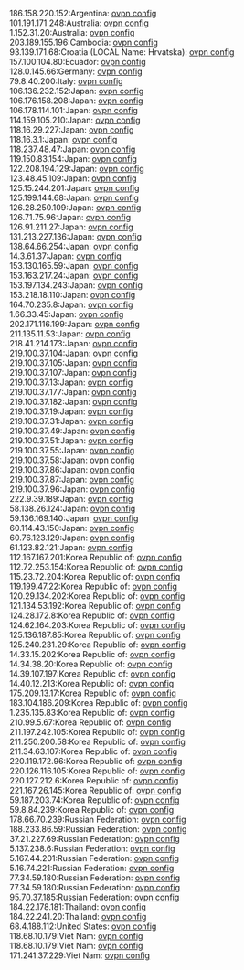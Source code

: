 186.158.220.152:Argentina: [ovpn config](vpn/186_158_220_152.ovpn)  
101.191.171.248:Australia: [ovpn config](vpn/101_191_171_248.ovpn)  
1.152.31.20:Australia: [ovpn config](vpn/1_152_31_20.ovpn)  
203.189.155.196:Cambodia: [ovpn config](vpn/203_189_155_196.ovpn)  
93.139.171.68:Croatia (LOCAL Name: Hrvatska): [ovpn config](vpn/93_139_171_68.ovpn)  
157.100.104.80:Ecuador: [ovpn config](vpn/157_100_104_80.ovpn)  
128.0.145.66:Germany: [ovpn config](vpn/128_0_145_66.ovpn)  
79.8.40.200:Italy: [ovpn config](vpn/79_8_40_200.ovpn)  
106.136.232.152:Japan: [ovpn config](vpn/106_136_232_152.ovpn)  
106.176.158.208:Japan: [ovpn config](vpn/106_176_158_208.ovpn)  
106.178.114.101:Japan: [ovpn config](vpn/106_178_114_101.ovpn)  
114.159.105.210:Japan: [ovpn config](vpn/114_159_105_210.ovpn)  
118.16.29.227:Japan: [ovpn config](vpn/118_16_29_227.ovpn)  
118.16.3.1:Japan: [ovpn config](vpn/118_16_3_1.ovpn)  
118.237.48.47:Japan: [ovpn config](vpn/118_237_48_47.ovpn)  
119.150.83.154:Japan: [ovpn config](vpn/119_150_83_154.ovpn)  
122.208.194.129:Japan: [ovpn config](vpn/122_208_194_129.ovpn)  
123.48.45.109:Japan: [ovpn config](vpn/123_48_45_109.ovpn)  
125.15.244.201:Japan: [ovpn config](vpn/125_15_244_201.ovpn)  
125.199.144.68:Japan: [ovpn config](vpn/125_199_144_68.ovpn)  
126.28.250.109:Japan: [ovpn config](vpn/126_28_250_109.ovpn)  
126.71.75.96:Japan: [ovpn config](vpn/126_71_75_96.ovpn)  
126.91.211.27:Japan: [ovpn config](vpn/126_91_211_27.ovpn)  
131.213.227.136:Japan: [ovpn config](vpn/131_213_227_136.ovpn)  
138.64.66.254:Japan: [ovpn config](vpn/138_64_66_254.ovpn)  
14.3.61.37:Japan: [ovpn config](vpn/14_3_61_37.ovpn)  
153.130.165.59:Japan: [ovpn config](vpn/153_130_165_59.ovpn)  
153.163.217.24:Japan: [ovpn config](vpn/153_163_217_24.ovpn)  
153.197.134.243:Japan: [ovpn config](vpn/153_197_134_243.ovpn)  
153.218.18.110:Japan: [ovpn config](vpn/153_218_18_110.ovpn)  
164.70.235.8:Japan: [ovpn config](vpn/164_70_235_8.ovpn)  
1.66.33.45:Japan: [ovpn config](vpn/1_66_33_45.ovpn)  
202.171.116.199:Japan: [ovpn config](vpn/202_171_116_199.ovpn)  
211.135.11.53:Japan: [ovpn config](vpn/211_135_11_53.ovpn)  
218.41.214.173:Japan: [ovpn config](vpn/218_41_214_173.ovpn)  
219.100.37.104:Japan: [ovpn config](vpn/219_100_37_104.ovpn)  
219.100.37.105:Japan: [ovpn config](vpn/219_100_37_105.ovpn)  
219.100.37.107:Japan: [ovpn config](vpn/219_100_37_107.ovpn)  
219.100.37.13:Japan: [ovpn config](vpn/219_100_37_13.ovpn)  
219.100.37.177:Japan: [ovpn config](vpn/219_100_37_177.ovpn)  
219.100.37.182:Japan: [ovpn config](vpn/219_100_37_182.ovpn)  
219.100.37.19:Japan: [ovpn config](vpn/219_100_37_19.ovpn)  
219.100.37.31:Japan: [ovpn config](vpn/219_100_37_31.ovpn)  
219.100.37.49:Japan: [ovpn config](vpn/219_100_37_49.ovpn)  
219.100.37.51:Japan: [ovpn config](vpn/219_100_37_51.ovpn)  
219.100.37.55:Japan: [ovpn config](vpn/219_100_37_55.ovpn)  
219.100.37.58:Japan: [ovpn config](vpn/219_100_37_58.ovpn)  
219.100.37.86:Japan: [ovpn config](vpn/219_100_37_86.ovpn)  
219.100.37.87:Japan: [ovpn config](vpn/219_100_37_87.ovpn)  
219.100.37.96:Japan: [ovpn config](vpn/219_100_37_96.ovpn)  
222.9.39.189:Japan: [ovpn config](vpn/222_9_39_189.ovpn)  
58.138.26.124:Japan: [ovpn config](vpn/58_138_26_124.ovpn)  
59.136.169.140:Japan: [ovpn config](vpn/59_136_169_140.ovpn)  
60.114.43.150:Japan: [ovpn config](vpn/60_114_43_150.ovpn)  
60.76.123.129:Japan: [ovpn config](vpn/60_76_123_129.ovpn)  
61.123.82.121:Japan: [ovpn config](vpn/61_123_82_121.ovpn)  
112.167.167.201:Korea Republic of: [ovpn config](vpn/112_167_167_201.ovpn)  
112.72.253.154:Korea Republic of: [ovpn config](vpn/112_72_253_154.ovpn)  
115.23.72.204:Korea Republic of: [ovpn config](vpn/115_23_72_204.ovpn)  
119.199.47.22:Korea Republic of: [ovpn config](vpn/119_199_47_22.ovpn)  
120.29.134.202:Korea Republic of: [ovpn config](vpn/120_29_134_202.ovpn)  
121.134.53.192:Korea Republic of: [ovpn config](vpn/121_134_53_192.ovpn)  
124.28.172.8:Korea Republic of: [ovpn config](vpn/124_28_172_8.ovpn)  
124.62.164.203:Korea Republic of: [ovpn config](vpn/124_62_164_203.ovpn)  
125.136.187.85:Korea Republic of: [ovpn config](vpn/125_136_187_85.ovpn)  
125.240.231.29:Korea Republic of: [ovpn config](vpn/125_240_231_29.ovpn)  
14.33.15.202:Korea Republic of: [ovpn config](vpn/14_33_15_202.ovpn)  
14.34.38.20:Korea Republic of: [ovpn config](vpn/14_34_38_20.ovpn)  
14.39.107.197:Korea Republic of: [ovpn config](vpn/14_39_107_197.ovpn)  
14.40.12.213:Korea Republic of: [ovpn config](vpn/14_40_12_213.ovpn)  
175.209.13.17:Korea Republic of: [ovpn config](vpn/175_209_13_17.ovpn)  
183.104.186.209:Korea Republic of: [ovpn config](vpn/183_104_186_209.ovpn)  
1.235.135.83:Korea Republic of: [ovpn config](vpn/1_235_135_83.ovpn)  
210.99.5.67:Korea Republic of: [ovpn config](vpn/210_99_5_67.ovpn)  
211.197.242.105:Korea Republic of: [ovpn config](vpn/211_197_242_105.ovpn)  
211.250.200.58:Korea Republic of: [ovpn config](vpn/211_250_200_58.ovpn)  
211.34.63.107:Korea Republic of: [ovpn config](vpn/211_34_63_107.ovpn)  
220.119.172.96:Korea Republic of: [ovpn config](vpn/220_119_172_96.ovpn)  
220.126.116.105:Korea Republic of: [ovpn config](vpn/220_126_116_105.ovpn)  
220.127.212.6:Korea Republic of: [ovpn config](vpn/220_127_212_6.ovpn)  
221.167.26.145:Korea Republic of: [ovpn config](vpn/221_167_26_145.ovpn)  
59.187.203.74:Korea Republic of: [ovpn config](vpn/59_187_203_74.ovpn)  
59.8.84.239:Korea Republic of: [ovpn config](vpn/59_8_84_239.ovpn)  
178.66.70.239:Russian Federation: [ovpn config](vpn/178_66_70_239.ovpn)  
188.233.86.59:Russian Federation: [ovpn config](vpn/188_233_86_59.ovpn)  
37.21.227.69:Russian Federation: [ovpn config](vpn/37_21_227_69.ovpn)  
5.137.238.6:Russian Federation: [ovpn config](vpn/5_137_238_6.ovpn)  
5.167.44.201:Russian Federation: [ovpn config](vpn/5_167_44_201.ovpn)  
5.16.74.221:Russian Federation: [ovpn config](vpn/5_16_74_221.ovpn)  
77.34.59.180:Russian Federation: [ovpn config](vpn/77_34_59_180.ovpn)  
77.34.59.180:Russian Federation: [ovpn config](vpn/77_34_59_180.ovpn)  
95.70.37.185:Russian Federation: [ovpn config](vpn/95_70_37_185.ovpn)  
184.22.178.181:Thailand: [ovpn config](vpn/184_22_178_181.ovpn)  
184.22.241.20:Thailand: [ovpn config](vpn/184_22_241_20.ovpn)  
68.4.188.112:United States: [ovpn config](vpn/68_4_188_112.ovpn)  
118.68.10.179:Viet Nam: [ovpn config](vpn/118_68_10_179.ovpn)  
118.68.10.179:Viet Nam: [ovpn config](vpn/118_68_10_179.ovpn)  
171.241.37.229:Viet Nam: [ovpn config](vpn/171_241_37_229.ovpn)  
